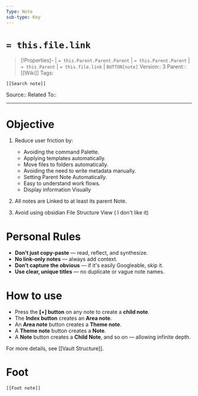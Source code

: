 ```yaml
---
Type: Note
sub-type: Key
---
```

# `= this.file.link`
>[!Properties]- |  `= this.Parent.Parent.Parent` | `= this.Parent.Parent` | `= this.Parent` | `= this.file.link` | `BUTTON[note]` 
>Version:: 3
>Parent:: [[Wiki]]
>Tags:
```meta-bind-embed
[[Search note]]
```
Source::
Related To::
***
# Objective

1. Reduce user friction by:
    - Avoiding the command Palette.
    - Applying templates automatically.
    - Move files to folders automatically.
    - Avoiding the need to write metadata manually.
    - Setting Parent Note Automatically.
    - Easy to understand work flows.
    - Display information Visually
    
2. All notes are Linked to at least its parent Note. 

3. Avoid using obsidian File Structure View  ( I don't like it)

# Personal Rules

- **Don’t just copy-paste** — read, reflect, and synthesize.
- **No link-only notes** —  always add context.
- **Don’t capture the obvious** — if it's easily Googleable, skip it.
- **Use clear, unique titles** — no duplicate or vague note names.

# How to use

- Press the **[+] button** on any note to create a **child note**.
- The **Index button** creates an **Area note**.
- An **Area note** button creates a **Theme note**.
- A **Theme note** button creates a **Note**.
- A **Note** button creates a **Child Note**, and so on — allowing infinite depth.

For more details, see [[Vault Structure]].
# Foot
```meta-bind-embed
[[Foot note]]
``` 